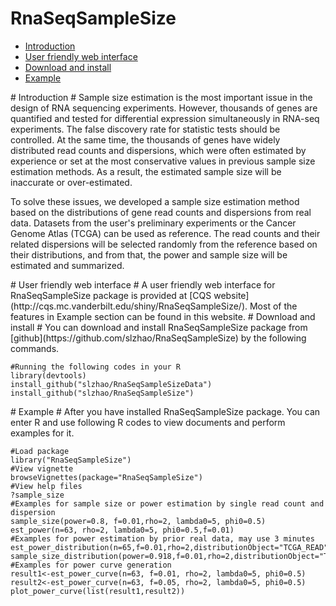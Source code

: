 RnaSeqSampleSize
============
* [Introduction](#Introduction)
* [User friendly web interface](#web)
* [Download and install](#download)
* [Example](#example)

<a name="Introduction"/>
# Introduction #
Sample size estimation is the most important issue in the design of RNA sequencing experiments. However, thousands of genes are quantified and tested for differential expression simultaneously in RNA-seq experiments. The false discovery rate for statistic tests should be controlled. At the same time, the thousands of genes have widely distributed read counts and dispersions, which were often estimated by experience or set at the most conservative values in previous sample size estimation methods. As a result, the estimated sample size will be inaccurate or over-estimated.

To solve these issues, we developed a sample size estimation method based on the distributions of gene read counts and dispersions from real data. Datasets from the user's preliminary experiments or the Cancer Genome Atlas (TCGA) can be used as reference. The read counts and their related dispersions will be selected randomly from the reference based on their distributions, and from that, the power and sample size will be estimated and summarized.

<a name="web"/>
# User friendly web interface #
A user friendly web interface for RnaSeqSampleSize package is provided at [CQS website](http://cqs.mc.vanderbilt.edu/shiny/RnaSeqSampleSize/). Most of the features in Example section can be found in this website.


<a name="download"/>
# Download and install #
You can download and install RnaSeqSampleSize package from [github](https://github.com/slzhao/RnaSeqSampleSize) by the following commands.

	#Running the following codes in your R
	library(devtools)
    install_github("slzhao/RnaSeqSampleSizeData")
    install_github("slzhao/RnaSeqSampleSize")

<a name="example"/>
# Example #
After you have installed RnaSeqSampleSize package. You can enter R and use following R codes to view documents and perform examples for it.
	
	#Load package
	library("RnaSeqSampleSize")
	#View vignette
	browseVignettes(package="RnaSeqSampleSize")
	#View help files
	?sample_size
	#Examples for sample size or power estimation by single read count and dispersion
	sample_size(power=0.8, f=0.01,rho=2, lambda0=5, phi0=0.5)
	est_power(n=63, rho=2, lambda0=5, phi0=0.5,f=0.01)
	#Examples for power estimation by prior real data, may use 3 minutes
	est_power_distribution(n=65,f=0.01,rho=2,distributionObject="TCGA_READ",repNumber=5)
	sample_size_distribution(power=0.918,f=0.01,rho=2,distributionObject="TCGA_READ",repNumber=5)
	#Examples for power curve generation
	result1<-est_power_curve(n=63, f=0.01, rho=2, lambda0=5, phi0=0.5)
	result2<-est_power_curve(n=63, f=0.05, rho=2, lambda0=5, phi0=0.5)
	plot_power_curve(list(result1,result2))

